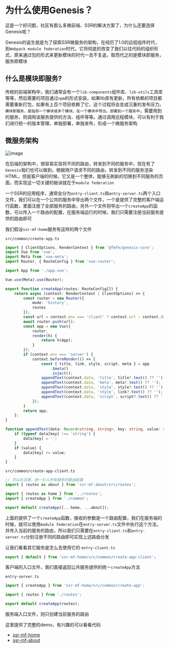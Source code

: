 # 为什么使用Genesis？
这是一个好问题，社区有那么多微前端、SSR的解决方案了，为什么还要选择Genesis呢？

Genesis的诞生就是为了探索SSR微服务的架构，在经历了1.0的远程组件时代，到`Webpack module federation`时代，它将彻底的改变了我们以往代码的组织形式，原来通过包的形式来更新模块的时代一去不复返，取而代之的是模块即服务，服务即模块

## 什么是模块即服务?
传统的前端架构中，我们通常会有一个`lib-components`组件库、`lib-utils`工具库等等，然后需要的项目通过`npm`的形式安装，如果lib库有更新，所有依赖的项目都需要重新打包，如果有上百个项目依赖了它，这个过程将会变成沉重的发布压力。`模块即服务，是指将一个模块或多个模块，在一个模块中导出，部署到一个服务中`，需要用到的服务，则调用该服务提供的方法、组件等等。通过调用远程模块，可以有利于我们进行统一的版本管理，单独部署，单独发布，形成一个微服务架构


## 微服务架构
![image](https://user-images.githubusercontent.com/8424643/155875020-cb6b7eb6-65b2-42e6-b27a-62fd5b635cc9.png)

在后端的架构中，很容易实现将不同的路由，转发到不同的服务中，现在有了`Genesis`我们也可以做到，根据用户请求不同的路由，转发到不同的服务渲染HTML，但是客户端的时候，它又是一个整体，能够无刷新的切换到不同服务的页面，而实现这一切关键的秘诀就在于`module federation`     

一个SSR的应用程序，通常会分为`entry-client.ts`和`entry-server.ts`两个入口文件，我们可以在一个公共的服务中导出两个文件，一个是提供了完整的客户端运行函数，里面注册了全部服务的路由，另外一个文件则导出一个`createApp`的函数，可以传入一个路由的配置，在服务端运行的时候，我们只需要注册当前服务提供的路由即可

我们假设`ssr-mf-home`服务有这样的两个文件

`src/common/create-app.ts`
```ts
import { ClientOptions, RenderContext } from '@fmfe/genesis-core';
import Vue from 'vue';
import Meta from 'vue-meta';
import Router, { RouteConfig } from 'vue-router';

import App from './app.vue';

Vue.use(Meta).use(Router);

export function createApp(routes: RouteConfig[]) {
    return async (context: RenderContext | ClientOptions) => {
        const router = new Router({
            mode: 'history',
            routes
        });
        const url = context.env === 'client' ? context.url : context.data.url;
        await router.push(url);
        const app = new Vue({
            router,
            render(h) {
                return h(App);
            }
        });
        if (context.env === 'server') {
            context.beforeRender(() => {
                const { title, link, style, script, meta } = app
                    .$meta()
                    .inject();
                appendText(context.data, 'title', title?.text() ?? '');
                appendText(context.data, 'meta', meta?.text() ?? '');
                appendText(context.data, 'style', style?.text() ?? '');
                appendText(context.data, 'style', link?.text() ?? '');
                appendText(context.data, 'script', script?.text() ?? '');
            });
        }
        return app;
    };
}

function appendText(data: Record<string, string>, key: string, value: string) {
    if (typeof data[key] !== 'string') {
        data[key] = '';
    }
    if (value) {
        data[key] += value;
    }
}

```
`src/common/create-app-client.ts`
```ts
// 可以在这里，统一引入所有服务的路由配置
import { routes as about } from 'ssr-mf-about/src/routes';

import { routes as home } from '../routes';
import { createApp } from './common';

export default createApp([...home, ...about]);

```
上面的提供了一个`createApp`函数，接收的参数是一个路由配置，我们在服务端的时候，就可以使用`module federation`在`entry-server.ts`文件中执行这个方法，并传入当前的服务的路由，所以我们只需要在`entry-client.ts`和`entry-server.ts`分别注册不同的路由即可实现上述路由分发

让我们看看其它服务是怎么去使用它的
`entry-client.ts`
```ts
export { default } from 'ssr-mf-home/src/common/create-app-client';
```
客户端的入口文件，我们直接返回公共服务提供的统一`createApp`方法


`entry-server.ts`
```ts
import { createApp } from 'ssr-mf-home/src/common/create-app';

import { routes } from './routes';

export default createApp(routes);

```
服务端入口文件，则只创建当前服务的路由

这里提供了完整的demo，有兴趣的可以看看代码
- [ssr-mf-home](https://github.com/fmfe/genesis/tree/master/examples/ssr-mf-home)
- [ssr-mf-about](https://github.com/fmfe/genesis/tree/master/examples/ssr-mf-about)